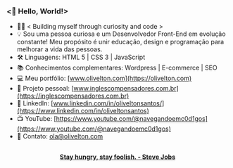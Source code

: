 ### <🖖 Hello, World!>

- 🧑‍💻 < Building myself through curiosity and code >
- 💡 Sou uma pessoa curiosa e um Desenvolvedor Front-End em evolução constante! Meu propósito é unir educação, design e programação para melhorar a vida das pessoas.
- 🛠 Linguagens: HTML 5 | CSS 3 | JavaScript
- 📚 Conhecimentos complementares: Wordpress |  E-commerce | SEO
- 💻 Meu portfólio: [www.olivelton.com](https://olivelton.com)
- 💬 Projeto pessoal: [www.inglescompensadores.com.br](https://inglescompensadores.com.br)
- 💼 LinkedIn: [www.linkedin.com/in/oliveltonsantos/](https://www.linkedin.com/in/oliveltonsantos)
- 📺 YouTube: [https://www.youtube.com/@navegandoemc0d1gos](https://www.youtube.com/@navegandoemc0d1gos)
- 📧 Contato: ola@olivelton.com

##

<div align="center">
<strong> <a href="https://www.youtube.com/watch?v=UF8uR6Z6KLc&ab_channel=Stanford" target="_blank">Stay hungry, stay foolish. - Steve Jobs</a></strong>
</div>
